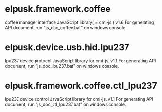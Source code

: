 # elpusk.framework.coffee
coffee manager interface JavaScript  library( = cmi-js )
v1.6
For generating API document, run "js_doc_coffee.bat" on windows console.

# elpusk.device.usb.hid.lpu237
lpu237 device protocol JavaScript  library for cmi-js.
v1.1
For generating API document, run "js_doc_lpu237.bat" on windows console.

# elpusk.framework.coffee.ctl_lpu237
lpu237 device control JavaScript  library for cmi-js.
v1.1
For generating API document, run "js_doc_ctl_lpu237.bat" on windows console.